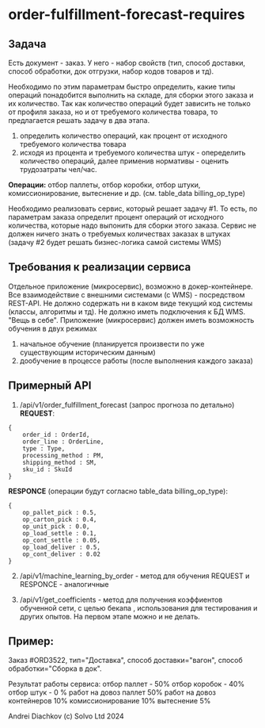 # order-fulfillment-forecast-requires

## Задача

Есть документ - заказ. У него - набор свойств (тип, способ доставки, способ обработки, док отгрузки, набор кодов товаров и тд).

Необходимо по этим параметрам быстро определить, какие типы операций понадобится выполнить на складе, для сборки этого заказа и их количество. Так как количество операций будет зависить не только от профиля заказа, но и от требуемого количества товара, то предлагается решать задачу в два этапа.

1. определить количество операций, как процент от исходного требуемого количества товара
2. исходя из процента и требуемого количества штук - опеределить количество операций, далее применив нормативы - оценить трудозатраты чел/час.

**Операции:** отбор паллеты, отбор коробки, отбор штуки, комиссионирование, вытеснение и др. (см. table_data billing_op_type)

Необходимо реализовать сервис, который решает задачу #1. То есть, по параметрам заказа определит процент операций от исходного количества, которые надо выпонить для сборки этого заказа.  Сервис не должен ничего знать о требуемых количествах заказах в штуках (задачу #2 будет решать бизнес-логика самой системы WMS)

## Требования к реализации сервиса

Отдельное приложение (микросервис), возможно в докер-контейнере. Все взаимодействие с внешними системами (с WMS) - посредством REST-API. Не должно содержать ни в каком виде текущий код системы (классы, алгоритмы и тд). Не должно иметь подключения к БД WMS. "Вещь в себе".
Приложение (микросервис) должен иметь возможность обучения в двух режимах
1. начальное обучение (планируется произвести по уже существующим историческим данным)
2. дообучение в процессе работы (после выполнения каждого заказа)

## Примерный API

1. /api/v1/order_fulfillment_forecast (запрос прогноза по детально)
**REQUEST**:
```
{
    order_id : OrderId,
    order_line : OrderLine,
    type : Type,
    processing_method : PM,
    shipping_method : SM,
    sku_id : SkuId
}
```

**RESPONCE** (операции будут согласно table_data billing_op_type):
```
{
    op_pallet_pick : 0.5,
    op_carton_pick : 0.4,
    op_unit_pick : 0.0,
    op_load_settle : 0.1,
    op_cont_settle : 0.05,
    op_load_deliver : 0.5,
    op_cont_deliver : 0.02
}
```

2. /api/v1/machine_learning_by_order - метод для обучения
REQUEST и RESPONCE - аналогичные

3. /api/v1/get_coefficients - метод для получения коэффиентов обученной сети, с целью бекапа , использования для тестирования и других опытов. На первом этапе можно и не делать.

## Пример: 

Заказ #ORD3522, тип="Доставка", способ доставки="вагон", способ обработки="Сборка в док".

Результат работы сервиса:
отбор паллет - 50%
отбор коробок - 40%
отбор штук - 0 %
работ на довоз паллет 50%
работ на довоз контейнеров 10%
комиссионирование 10%
вытеснение 5%



Andrei Diachkov (c) Solvo Ltd 2024
